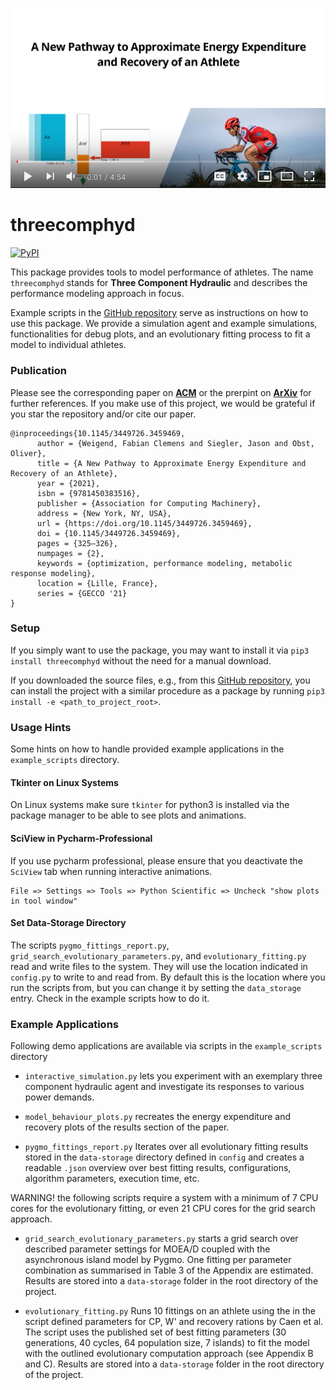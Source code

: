 [![](./httpdocs/screenshot_video.png)](https://www.youtube.com/watch?v=jZK_Dh1xWds)

# threecomphyd

[![PyPI](https://img.shields.io/pypi/v/threecomphyd.svg?style=for-the-badge)](https://pypi.python.org/pypi/threecomphyd)

This package provides tools to model performance of athletes. The name `threecomphyd` stands for
__Three Component Hydraulic__ and describes the performance modeling approach in focus.

Example scripts in the [GitHub repository](https://github.com/faweigend/three_comp_hyd) serve as instructions on how to
use this package. We provide a simulation agent and example simulations, functionalities for debug plots, and an
evolutionary fitting process to fit a model to individual athletes.

### Publication

Please see the corresponding paper on [__ACM__](https://dl.acm.org/doi/pdf/10.1145/3449726.3459469) or the prerpint on
[__ArXiv__](https://arxiv.org/abs/2104.07903) for further references. If you make use of this project, 
we would be grateful if you star the repository and/or cite our paper.

```
@inproceedings{10.1145/3449726.3459469,
      author = {Weigend, Fabian Clemens and Siegler, Jason and Obst, Oliver},
      title = {A New Pathway to Approximate Energy Expenditure and Recovery of an Athlete},
      year = {2021},
      isbn = {9781450383516},
      publisher = {Association for Computing Machinery},
      address = {New York, NY, USA},
      url = {https://doi.org/10.1145/3449726.3459469},
      doi = {10.1145/3449726.3459469},
      pages = {325–326},
      numpages = {2},
      keywords = {optimization, performance modeling, metabolic response modeling},
      location = {Lille, France},
      series = {GECCO '21}
}
```

### Setup

If you simply want to use the package, you may want to install it via `pip3 install threecomphyd` without the need for a
manual download.

If you downloaded the source files, e.g., from this [GitHub repository](https://github.com/faweigend/three_comp_hyd),
you can install the project with a similar procedure as a package by running `pip3 install -e <path_to_project_root>`.

### Usage Hints

Some hints on how to handle provided example applications in the `example_scripts` directory.

#### Tkinter on Linux Systems

On Linux systems make sure `tkinter` for python3 is installed via the package manager to be 
able to see plots and animations.

#### SciView in Pycharm-Professional
If you use pycharm professional, please ensure that you deactivate the `SciView` tab when running interactive
animations.

```
File => Settings => Tools => Python Scientific => Uncheck "show plots in tool window"
```

#### Set Data-Storage Directory
The scripts `pygmo_fittings_report.py`, `grid_search_evolutionary_parameters.py`, and `evolutionary_fitting.py` read and
write files to the system. They will use the location indicated in `config.py` to write to and read from. By default
this is the location where you run the scripts from, but you can change it by setting the `data_storage` entry. Check in
the example scripts how to do it.

### Example Applications

Following demo applications are available via scripts in the `example_scripts` directory

* `interactive_simulation.py` lets you experiment with an exemplary three component hydraulic agent and investigate its
  responses to various power demands.

* `model_behaviour_plots.py` recreates the energy expenditure and recovery plots of the results section of the paper.

* `pygmo_fittings_report.py` Iterates over all evolutionary fitting results stored in the `data-storage` directory
  defined in `config` and creates a readable `.json` overview over best fitting results, configurations, algorithm
  parameters, execution time, etc.

WARNING! the following scripts require a system with a minimum of 7 CPU cores for the evolutionary fitting, or even 21
CPU cores for the grid search approach.

* `grid_search_evolutionary_parameters.py` starts a grid search over described parameter settings for MOEA/D coupled
  with the asynchronous island model by Pygmo. One fitting per parameter combination as summarised in Table 3 of the
  Appendix are estimated. Results are stored into a `data-storage` folder in the root directory of the project.

* `evolutionary_fitting.py` Runs 10 fittings on an athlete using the in the script defined parameters for CP, W' and
  recovery rations by Caen et al. The script uses the published set of best fitting parameters (30 generations, 40
  cycles, 64 population size, 7 islands) to fit the model with the outlined evolutionary computation approach
  (see Appendix B and C). Results are stored into a `data-storage` folder in the root directory of the project.

